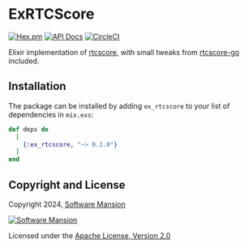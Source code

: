 # ExRTCScore

[![Hex.pm](https://img.shields.io/hexpm/v/ex_rtcscore.svg)](https://hex.pm/packages/ex_rtcscore)
[![API Docs](https://img.shields.io/badge/api-docs-yellow.svg?style=flat)](https://hexdocs.pm/ex_rtcscore)
[![CircleCI](https://circleci.com/gh/jellyfish-dev/ex_rtcscore.svg?style=svg)](https://circleci.com/gh/jellyfish-dev/ex_rtcscore)

Elixir implementation of [rtcscore](https://github.com/ggarber/rtcscore),
with small tweaks from [rtcscore-go](https://github.com/livekit/rtcscore-go) included.

## Installation

The package can be installed by adding `ex_rtcscore` to your list of dependencies in `mix.exs`:

```elixir
def deps do
  [
    {:ex_rtcscore, "~> 0.1.0"}
  ]
end
```

## Copyright and License

Copyright 2024, [Software Mansion](https://swmansion.com/?utm_source=git&utm_medium=readme&utm_campaign=membrane_template_plugin)

[![Software Mansion](https://logo.swmansion.com/logo?color=white&variant=desktop&width=200&tag=membrane-github)](https://swmansion.com/?utm_source=git&utm_medium=readme&utm_campaign=membrane_template_plugin)

Licensed under the [Apache License, Version 2.0](LICENSE)
